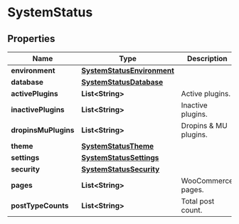 

# SystemStatus


## Properties

Name | Type | Description | Notes
------------ | ------------- | ------------- | -------------
**environment** | [**SystemStatusEnvironment**](SystemStatusEnvironment.md) |  |  [optional]
**database** | [**SystemStatusDatabase**](SystemStatusDatabase.md) |  |  [optional]
**activePlugins** | **List&lt;String&gt;** | Active plugins. |  [optional]
**inactivePlugins** | **List&lt;String&gt;** | Inactive plugins. |  [optional]
**dropinsMuPlugins** | **List&lt;String&gt;** | Dropins &amp; MU plugins. |  [optional]
**theme** | [**SystemStatusTheme**](SystemStatusTheme.md) |  |  [optional]
**settings** | [**SystemStatusSettings**](SystemStatusSettings.md) |  |  [optional]
**security** | [**SystemStatusSecurity**](SystemStatusSecurity.md) |  |  [optional]
**pages** | **List&lt;String&gt;** | WooCommerce pages. |  [optional]
**postTypeCounts** | **List&lt;String&gt;** | Total post count. |  [optional]




